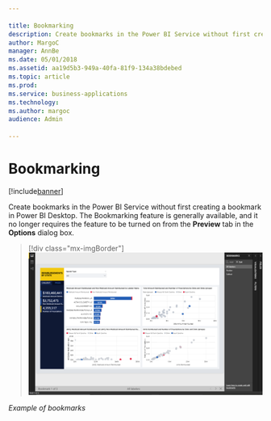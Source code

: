 ```yaml
---

title: Bookmarking
description: Create bookmarks in the Power BI Service without first creating a bookmark in Power BI Desktop.
author: MargoC
manager: AnnBe
ms.date: 05/01/2018
ms.assetid: aa19d5b3-949a-40fa-81f9-134a38bdebed
ms.topic: article
ms.prod: 
ms.service: business-applications
ms.technology: 
ms.author: margoc
audience: Admin

---
```

#  Bookmarking




[!include[banner](../../../includes/banner.md)]

Create bookmarks in the Power BI Service without first creating a bookmark in
Power BI Desktop. The Bookmarking feature is generally available, and it no
longer requires the feature to be turned on from the **Preview** tab in the
**Options** dialog box.

> [!div class="mx-imgBorder"] 
> ![A screenshot showing an example of bookmarks](media/bookmarking-1.png "A screenshot showing an example of bookmarks")
<!-- picture -->


*Example of bookmarks*
